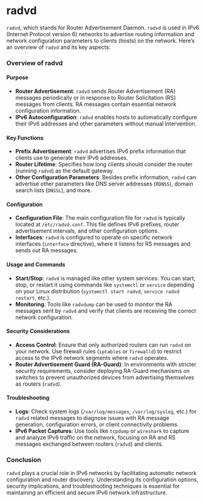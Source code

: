 # radvd
`radvd`, which stands for Router Advertisement Daemon. `radvd` is used in IPv6 (Internet Protocol version 6) networks to advertise routing information and network configuration parameters to clients (hosts) on the network. Here’s an overview of `radvd` and its key aspects:

### Overview of radvd

#### Purpose
- **Router Advertisement**: `radvd` sends Router Advertisement (RA) messages periodically or in response to Router Solicitation (RS) messages from clients. RA messages contain essential network configuration information.
- **IPv6 Autoconfiguration**: `radvd` enables hosts to automatically configure their IPv6 addresses and other parameters without manual intervention.

#### Key Functions
- **Prefix Advertisement**: `radvd` advertises IPv6 prefix information that clients use to generate their IPv6 addresses.
- **Router Lifetime**: Specifies how long clients should consider the router (running `radvd`) as the default gateway.
- **Other Configuration Parameters**: Besides prefix information, `radvd` can advertise other parameters like DNS server addresses (`RDNSS`), domain search lists (`DNSSL`), and more.

#### Configuration
- **Configuration File**: The main configuration file for `radvd` is typically located at `/etc/radvd.conf`. This file defines IPv6 prefixes, router advertisement intervals, and other configuration options.
- **Interfaces**: `radvd` is configured to operate on specific network interfaces (`interface` directive), where it listens for RS messages and sends out RA messages.

#### Usage and Commands
- **Start/Stop**: `radvd` is managed like other system services. You can start, stop, or restart it using commands like `systemctl` or `service` depending on your Linux distribution (`systemctl start radvd`, `service radvd restart`, etc.).
- **Monitoring**: Tools like `radvdump` can be used to monitor the RA messages sent by `radvd` and verify that clients are receiving the correct network configuration.

#### Security Considerations
- **Access Control**: Ensure that only authorized routers can run `radvd` on your network. Use firewall rules (`iptables` or `firewalld`) to restrict access to the IPv6 network segments where `radvd` operates.
- **Router Advertisement Guard (RA-Guard)**: In environments with stricter security requirements, consider deploying RA-Guard mechanisms on switches to prevent unauthorized devices from advertising themselves as routers (`radvd`).

#### Troubleshooting
- **Logs**: Check system logs (`/var/log/messages`, `/var/log/syslog`, etc.) for `radvd` related messages to diagnose issues with RA message generation, configuration errors, or client connectivity problems.
- **IPv6 Packet Captures**: Use tools like `tcpdump` or `wireshark` to capture and analyze IPv6 traffic on the network, focusing on RA and RS messages exchanged between routers (`radvd`) and clients.

### Conclusion
`radvd` plays a crucial role in IPv6 networks by facilitating automatic network configuration and router discovery. Understanding its configuration options, security implications, and troubleshooting techniques is essential for maintaining an efficient and secure IPv6 network infrastructure.
